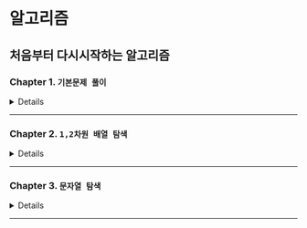 # 알고리즘

## 처음부터 다시시작하는 알고리즘

### Chapter 1. `기본문제 풀이`

<details>
</br>

| 번호 |                        문제                        |                  Code                   |
| :--: | :------------------------------------------------: | :-------------------------------------: |
|  01  |     [세 수 중 최솟값](./Chapter1/01/README.md)     | [JavaScript](./Chapter1/01/solution.js) |
|  02  |     [삼각형 판별하기](./Chapter1/02/README.md)     | [JavaScript](./Chapter1/02/solution.js) |
|  03  |        [연필 개수](./Chapter1/03/README.md)        | [JavaScript](./Chapter1/03/solution.js) |
|  04  | [1부터 N까지 합 출력하기](./Chapter1/04/README.md) | [JavaScript](./Chapter1/04/solution.js) |
|  05  |      [최솟값 구하기](./Chapter1/05/README.md)      | [JavaScript](./Chapter1/05/solution.js) |
|  06  |          [홀수](./Chapter1/06/README.md)           | [JavaScript](./Chapter1/06/solution.js) |
|  07  |         [10부제](./Chapter1/07/README.md)          | [JavaScript](./Chapter1/07/solution.js) |
|  08  |       [일곱 난쟁이](./Chapter1/08/README.md)       | [JavaScript](./Chapter1/08/solution.js) |
|  09  |        [A를 #으로](./Chapter1/09/README.md)        | [JavaScript](./Chapter1/09/solution.js) |
|  10  |        [문자 찾기](./Chapter1/10/README.md)        | [JavaScript](./Chapter1/10/solution.js) |
|  11  |       [대문자 찾기](./Chapter1/11/README.md)       | [JavaScript](./Chapter1/11/solution.js) |
|  12  |      [대문자로 통일](./Chapter1/12/README.md)      | [JavaScript](./Chapter1/12/solution.js) |
|  13  |      [대소문자 변환](./Chapter1/13/README.md)      | [JavaScript](./Chapter1/13/solution.js) |
|  14  |     [가장 긴 문자열](./Chapter1/14/README.md)      | [JavaScript](./Chapter1/14/solution.js) |
|  15  |    [가운데 문자 출력](./Chapter1/15/README.md)     | [JavaScript](./Chapter1/15/solution.js) |
|  16  |      [중복문자제거](./Chapter1/16/README.md)       | [JavaScript](./Chapter1/16/solution.js) |
|  17  |      [중복단어제거](./Chapter1/17/README.md)       | [JavaScript](./Chapter1/17/solution.js) |

</details>

---

### Chapter 2. `1,2차원 배열 탐색`

<details>
</br>

| 번호 |                   문제                    |                  Code                   |
| :--: | :---------------------------------------: | :-------------------------------------: |
|  01  | [큰 수 출력하기](./Chapter2/01/README.md) | [JavaScript](./Chapter2/01/solution.js) |
|  02  |  [보이는 학생](./Chapter2/02/README.md)   | [JavaScript](./Chapter2/02/solution.js) |
|  03  |  [가위 바위 보](./Chapter2/03/README.md)  | [JavaScript](./Chapter2/03/solution.js) |
|  04  |    [점수계산](./Chapter2/04/README.md)    | [JavaScript](./Chapter2/04/solution.js) |
|  05  |   [등수구하기](./Chapter2/05/README.md)   | [JavaScript](./Chapter2/05/solution.js) |
|  06  | [격자판 최대합](./Chapter2/06/README.md)  | [JavaScript](./Chapter2/06/solution.js) |
|  07  |     [봉우리](./Chapter2/07/README.md)     | [JavaScript](./Chapter2/07/solution.js) |

</details>

---

### Chapter 3. `문자열 탐색`

<details>
</br>

| 번호 |                    문제                    |                  Code                   |
| :--: | :----------------------------------------: | :-------------------------------------: |
|  01  |   [회문 문자열](./Chapter3/01/README.md)   | [JavaScript](./Chapter3/01/solution.js) |
|  02  | [유효한 팰린드롬](./Chapter3/02/README.md) | [JavaScript](./Chapter3/02/solution.js) |
|  03  |   [숫자만 추출](./Chapter3/03/README.md)   | [JavaScript](./Chapter3/03/solution.js) |

</details>

---
